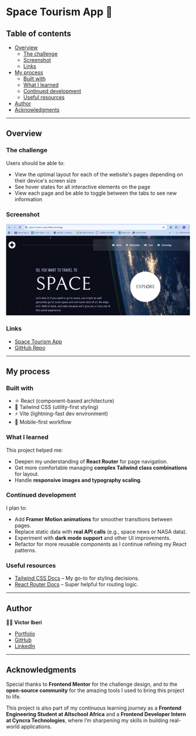# Space Tourism App 🚀

## Table of contents

- [Overview](#overview)
  - [The challenge](#the-challenge)
  - [Screenshot](#screenshot)
  - [Links](#links)
- [My process](#my-process)
  - [Built with](#built-with)
  - [What I learned](#what-i-learned)
  - [Continued development](#continued-development)
  - [Useful resources](#useful-resources)
- [Author](#author)
- [Acknowledgments](#acknowledgments)

---

## Overview

### The challenge
Users should be able to:

- View the optimal layout for each of the website's pages depending on their device's screen size
- See hover states for all interactive elements on the page
- View each page and be able to toggle between the tabs to see new information

### Screenshot
![App Screenshot](/public/spaceApp%20Preview.png) 

### Links
- [Space Tourism App](https://space-tourism-sooty-theta.vercel.app/)  
- [GitHub Repo](https://github.com/mavic01/space-tourism)

---

## My process

### Built with
- ⚛️ React (component-based architecture)  
- 🎨 Tailwind CSS (utility-first styling)  
- ⚡ Vite (lightning-fast dev environment)  
- 📱 Mobile-first workflow  

### What I learned
This project helped me:
- Deepen my understanding of **React Router** for page navigation.  
- Get more comfortable managing **complex Tailwind class combinations** for layout.
- Handle **responsive images and typography scaling**.  

### Continued development
I plan to:
- Add **Framer Motion animations** for smoother transitions between pages.  
- Replace static data with **real API calls** (e.g., space news or NASA data).  
- Experiment with **dark mode support** and other UI improvements.  
- Refactor for more reusable components as I continue refining my React patterns.  

### Useful resources
- [Tailwind CSS Docs](https://tailwindcss.com/docs) – My go-to for styling decisions.  
- [React Router Docs](https://reactrouter.com/en/main) – Super helpful for routing logic.

---

## Author
👨‍💻 **Victor Iberi**  
- [Portfolio](https://mavic-portfolio.vercel.app/) 
- [GitHub](https://github.com/mavic01/)  
- [LinkedIn](https://www.linkedin.com/in/victor-iberi-018904175/)  

---

## Acknowledgments
Special thanks to **Frontend Mentor** for the challenge design, and to the **open-source community** for the amazing tools I used to bring this project to life.  

This project is also part of my continuous learning journey as a **Frontend Engineering Student at Altschool Africa** and a **Frontend Developer Intern at Cyncra Technologies**, where I’m sharpening my skills in building real-world applications.
